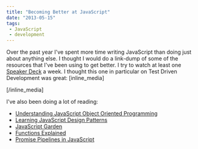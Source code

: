 ```yaml
---
title: "Becoming Better at JavaScript"
date: "2013-05-15"
tags:
 - JavaScript
 - development
---
```


Over the past year I've spent more time writing JavaScript than doing just about anything else. I thought I would do a link-dump of some of the resources that I've been using to get better. I try to watch at least one [Speaker Deck](https://speakerdeck.com/simpixelated/stars) a week. I thought this one in particular on Test Driven Development was great: \[inline\_media\] 

<script class="speakerdeck-embed" type="text/javascript" src="//speakerdeck.com/assets/embed.js" async data-id="4fa986b3a117fc00220012ed" data-ratio="1.33333333333333"></script>

\[/inline\_media\]

I've also been doing a lot of reading:

- [Understanding JavaScript Object Oriented Programming](http://killdream.github.io/blog/2011/10/understanding-javascript-oop/)
- [Learning JavaScript Design Patterns](http://addyosmani.com/resources/essentialjsdesignpatterns/book/)
- [JavaScript Garden](http://bonsaiden.github.io/JavaScript-Garden/)
- [Functions Explained](http://markdaggett.com/blog/2013/02/15/functions-explained/)
- [Promise Pipelines in JavaScript](http://sitr.us/2012/07/31/promise-pipelines-in-javascript.html)
